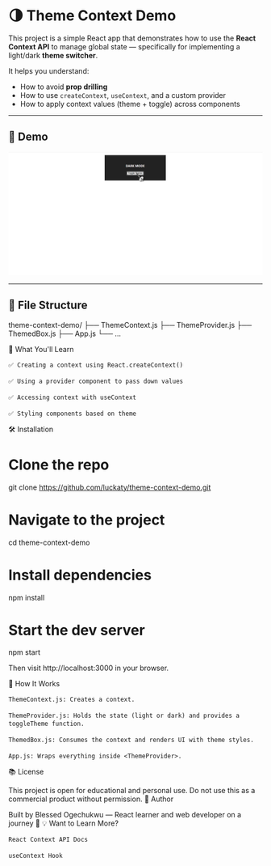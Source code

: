 # 🌗 Theme Context Demo

This project is a simple React app that demonstrates how to use the **React Context API** to manage global state — specifically for implementing a light/dark **theme switcher**.

It helps you understand:

- How to avoid **prop drilling**
- How to use `createContext`, `useContext`, and a custom provider
- How to apply context values (theme + toggle) across components

---

## 🚀 Demo

![Theme Toggle Screenshot](./screenshot.png) 

---

## 📁 File Structure


theme-context-demo/
├── ThemeContext.js
├── ThemeProvider.js
├── ThemedBox.js
├── App.js
└── ...

🧠 What You'll Learn

    ✅ Creating a context using React.createContext()

    ✅ Using a provider component to pass down values

    ✅ Accessing context with useContext

    ✅ Styling components based on theme

🛠️ Installation

# Clone the repo
git clone https://github.com/luckaty/theme-context-demo.git

# Navigate to the project
cd theme-context-demo

# Install dependencies
npm install

# Start the dev server
npm start

Then visit http://localhost:3000 in your browser.


🔧 How It Works

    ThemeContext.js: Creates a context.

    ThemeProvider.js: Holds the state (light or dark) and provides a toggleTheme function.

    ThemedBox.js: Consumes the context and renders UI with theme styles.

    App.js: Wraps everything inside <ThemeProvider>.



📚 License

This project is open for educational and personal use. Do not use this as a commercial product without permission.
🙌 Author

Built by Blessed Ogechukwu — React learner and web developer on a journey 🚀
💡 Want to Learn More?

    React Context API Docs

    useContext Hook
